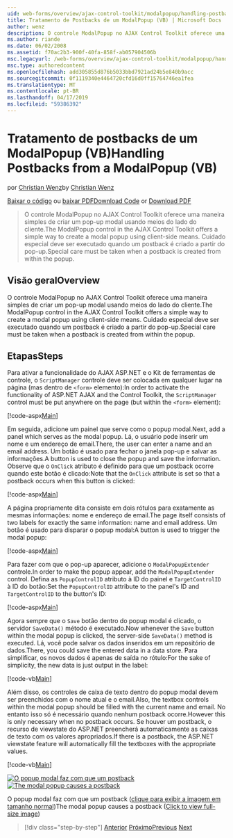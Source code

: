 ```yaml
---
uid: web-forms/overview/ajax-control-toolkit/modalpopup/handling-postbacks-from-a-modalpopup-vb
title: Tratamento de Postbacks de um ModalPopup (VB) | Microsoft Docs
author: wenz
description: O controle ModalPopup no AJAX Control Toolkit oferece uma maneira simples de criar um pop-up modal usando meios do lado do cliente. Cuidado especial deve ser executado quando um pos...
ms.author: riande
ms.date: 06/02/2008
ms.assetid: f70ac2b3-900f-40fa-858f-ab057904506b
msc.legacyurl: /web-forms/overview/ajax-control-toolkit/modalpopup/handling-postbacks-from-a-modalpopup-vb
msc.type: authoredcontent
ms.openlocfilehash: add305855d876b5033bbd7921ad24b5e840b9acc
ms.sourcegitcommit: 0f1119340e4464720cfd16d0ff15764746ea1fea
ms.translationtype: MT
ms.contentlocale: pt-BR
ms.lasthandoff: 04/17/2019
ms.locfileid: "59386392"
---
```

# <a name="handling-postbacks-from-a-modalpopup-vb"></a><span data-ttu-id="1ca94-104">Tratamento de postbacks de um ModalPopup (VB)</span><span class="sxs-lookup"><span data-stu-id="1ca94-104">Handling Postbacks from a ModalPopup (VB)</span></span>

<span data-ttu-id="1ca94-105">por [Christian Wenz](https://github.com/wenz)</span><span class="sxs-lookup"><span data-stu-id="1ca94-105">by [Christian Wenz](https://github.com/wenz)</span></span>

<span data-ttu-id="1ca94-106">[Baixar o código](http://download.microsoft.com/download/2/4/0/24052038-f942-4336-905b-b60ae56f0dd5/ModalPopup3.vb.zip) ou [baixar PDF](http://download.microsoft.com/download/b/6/a/b6ae89ee-df69-4c87-9bfb-ad1eb2b23373/modalpopup3VB.pdf)</span><span class="sxs-lookup"><span data-stu-id="1ca94-106">[Download Code](http://download.microsoft.com/download/2/4/0/24052038-f942-4336-905b-b60ae56f0dd5/ModalPopup3.vb.zip) or [Download PDF](http://download.microsoft.com/download/b/6/a/b6ae89ee-df69-4c87-9bfb-ad1eb2b23373/modalpopup3VB.pdf)</span></span>

> <span data-ttu-id="1ca94-107">O controle ModalPopup no AJAX Control Toolkit oferece uma maneira simples de criar um pop-up modal usando meios do lado do cliente.</span><span class="sxs-lookup"><span data-stu-id="1ca94-107">The ModalPopup control in the AJAX Control Toolkit offers a simple way to create a modal popup using client-side means.</span></span> <span data-ttu-id="1ca94-108">Cuidado especial deve ser executado quando um postback é criado a partir do pop-up.</span><span class="sxs-lookup"><span data-stu-id="1ca94-108">Special care must be taken when a postback is created from within the popup.</span></span>


## <a name="overview"></a><span data-ttu-id="1ca94-109">Visão geral</span><span class="sxs-lookup"><span data-stu-id="1ca94-109">Overview</span></span>

<span data-ttu-id="1ca94-110">O controle ModalPopup no AJAX Control Toolkit oferece uma maneira simples de criar um pop-up modal usando meios do lado do cliente.</span><span class="sxs-lookup"><span data-stu-id="1ca94-110">The ModalPopup control in the AJAX Control Toolkit offers a simple way to create a modal popup using client-side means.</span></span> <span data-ttu-id="1ca94-111">Cuidado especial deve ser executado quando um postback é criado a partir do pop-up.</span><span class="sxs-lookup"><span data-stu-id="1ca94-111">Special care must be taken when a postback is created from within the popup.</span></span>

## <a name="steps"></a><span data-ttu-id="1ca94-112">Etapas</span><span class="sxs-lookup"><span data-stu-id="1ca94-112">Steps</span></span>

<span data-ttu-id="1ca94-113">Para ativar a funcionalidade do AJAX ASP.NET e o Kit de ferramentas de controle, o `ScriptManager` controle deve ser colocada em qualquer lugar na página (mas dentro de `<form>` elemento):</span><span class="sxs-lookup"><span data-stu-id="1ca94-113">In order to activate the functionality of ASP.NET AJAX and the Control Toolkit, the `ScriptManager` control must be put anywhere on the page (but within the `<form>` element):</span></span>

[!code-aspx[Main](handling-postbacks-from-a-modalpopup-vb/samples/sample1.aspx)]

<span data-ttu-id="1ca94-114">Em seguida, adicione um painel que serve como o popup modal.</span><span class="sxs-lookup"><span data-stu-id="1ca94-114">Next, add a panel which serves as the modal popup.</span></span> <span data-ttu-id="1ca94-115">Lá, o usuário pode inserir um nome e um endereço de email.</span><span class="sxs-lookup"><span data-stu-id="1ca94-115">There, the user can enter a name and an email address.</span></span> <span data-ttu-id="1ca94-116">Um botão é usado para fechar o janela pop-up e salvar as informações.</span><span class="sxs-lookup"><span data-stu-id="1ca94-116">A button is used to close the popup and save the information.</span></span> <span data-ttu-id="1ca94-117">Observe que o `OnClick` atributo é definido para que um postback ocorre quando este botão é clicado:</span><span class="sxs-lookup"><span data-stu-id="1ca94-117">Note that the `OnClick` attribute is set so that a postback occurs when this button is clicked:</span></span>

[!code-aspx[Main](handling-postbacks-from-a-modalpopup-vb/samples/sample2.aspx)]

<span data-ttu-id="1ca94-118">A página propriamente dita consiste em dois rótulos para exatamente as mesmas informações: nome e endereço de email.</span><span class="sxs-lookup"><span data-stu-id="1ca94-118">The page itself consists of two labels for exactly the same information: name and email address.</span></span> <span data-ttu-id="1ca94-119">Um botão é usado para disparar o popup modal:</span><span class="sxs-lookup"><span data-stu-id="1ca94-119">A button is used to trigger the modal popup:</span></span>

[!code-aspx[Main](handling-postbacks-from-a-modalpopup-vb/samples/sample3.aspx)]

<span data-ttu-id="1ca94-120">Para fazer com que o pop-up aparecer, adicione o `ModalPopupExtender` controle.</span><span class="sxs-lookup"><span data-stu-id="1ca94-120">In order to make the popup appear, add the `ModalPopupExtender` control.</span></span> <span data-ttu-id="1ca94-121">Defina as `PopupControlID` atributo à ID do painel e `TargetControlID` à ID do botão:</span><span class="sxs-lookup"><span data-stu-id="1ca94-121">Set the `PopupControlID` attribute to the panel's ID and `TargetControlID` to the button's ID:</span></span>

[!code-aspx[Main](handling-postbacks-from-a-modalpopup-vb/samples/sample4.aspx)]

<span data-ttu-id="1ca94-122">Agora sempre que o `Save` botão dentro do popup modal é clicado, o servidor `SaveData()` método é executado.</span><span class="sxs-lookup"><span data-stu-id="1ca94-122">Now whenever the `Save` button within the modal popup is clicked, the server-side `SaveData()` method is executed.</span></span> <span data-ttu-id="1ca94-123">Lá, você pode salvar os dados inseridos em um repositório de dados.</span><span class="sxs-lookup"><span data-stu-id="1ca94-123">There, you could save the entered data in a data store.</span></span> <span data-ttu-id="1ca94-124">Para simplificar, os novos dados é apenas de saída no rótulo:</span><span class="sxs-lookup"><span data-stu-id="1ca94-124">For the sake of simplicity, the new data is just output in the label:</span></span>

[!code-vb[Main](handling-postbacks-from-a-modalpopup-vb/samples/sample5.vb)]

<span data-ttu-id="1ca94-125">Além disso, os controles de caixa de texto dentro do popup modal devem ser preenchidos com o nome atual e o email.</span><span class="sxs-lookup"><span data-stu-id="1ca94-125">Also, the textbox controls within the modal popup should be filled with the current name and email.</span></span> <span data-ttu-id="1ca94-126">No entanto isso só é necessário quando nenhum postback ocorre.</span><span class="sxs-lookup"><span data-stu-id="1ca94-126">However this is only necessary when no postback occurs.</span></span> <span data-ttu-id="1ca94-127">Se houver um postback, o recurso de viewstate do ASP.NET preencherá automaticamente as caixas de texto com os valores apropriados.</span><span class="sxs-lookup"><span data-stu-id="1ca94-127">If there is a postback, the ASP.NET viewstate feature will automatically fill the textboxes with the appropriate values.</span></span>

[!code-vb[Main](handling-postbacks-from-a-modalpopup-vb/samples/sample6.vb)]


<span data-ttu-id="1ca94-128">[![O popup modal faz com que um postback](handling-postbacks-from-a-modalpopup-vb/_static/image2.png)](handling-postbacks-from-a-modalpopup-vb/_static/image1.png)</span><span class="sxs-lookup"><span data-stu-id="1ca94-128">[![The modal popup causes a postback](handling-postbacks-from-a-modalpopup-vb/_static/image2.png)](handling-postbacks-from-a-modalpopup-vb/_static/image1.png)</span></span>

<span data-ttu-id="1ca94-129">O popup modal faz com que um postback ([clique para exibir a imagem em tamanho normal](handling-postbacks-from-a-modalpopup-vb/_static/image3.png))</span><span class="sxs-lookup"><span data-stu-id="1ca94-129">The modal popup causes a postback ([Click to view full-size image](handling-postbacks-from-a-modalpopup-vb/_static/image3.png))</span></span>

> [!div class="step-by-step"]
> <span data-ttu-id="1ca94-130">[Anterior](using-modalpopup-with-a-repeater-control-vb.md)
> [Próximo](positioning-a-modalpopup-vb.md)</span><span class="sxs-lookup"><span data-stu-id="1ca94-130">[Previous](using-modalpopup-with-a-repeater-control-vb.md)
[Next](positioning-a-modalpopup-vb.md)</span></span>
